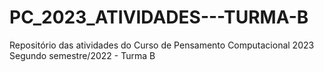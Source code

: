 # PC_2023_ATIVIDADES---TURMA-B
Repositório das atividades do Curso de Pensamento Computacional 2023 
Segundo semestre/2022 - Turma B
